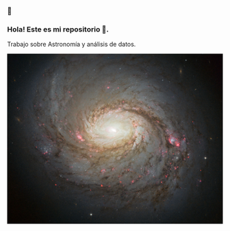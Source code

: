 ### 👋

<!--
**Oscar2401/Oscar2401** is a ✨ _special_ ✨ repository because its `README.md` (this file) appears on your GitHub profile.

Here are some ideas to get you started:

- 🔭 I’m currently working on ...
- 🌱 I’m currently learning ...
- 👯 I’m looking to collaborate on ...
- 🤔 I’m looking for help with ...
- 💬 Ask me about ...
- 📫 How to reach me: ...
- 😄 Pronouns: ...
- ⚡ Fun fact: ...
-->

### Hola! Este es mi repositorio 🔭.

Trabajo sobre Astronomía y análisis de datos.

![Imagen|512x397,50%](https://github.com/Oscar2401/Oscar2401/blob/master/Messier77.jpg)
